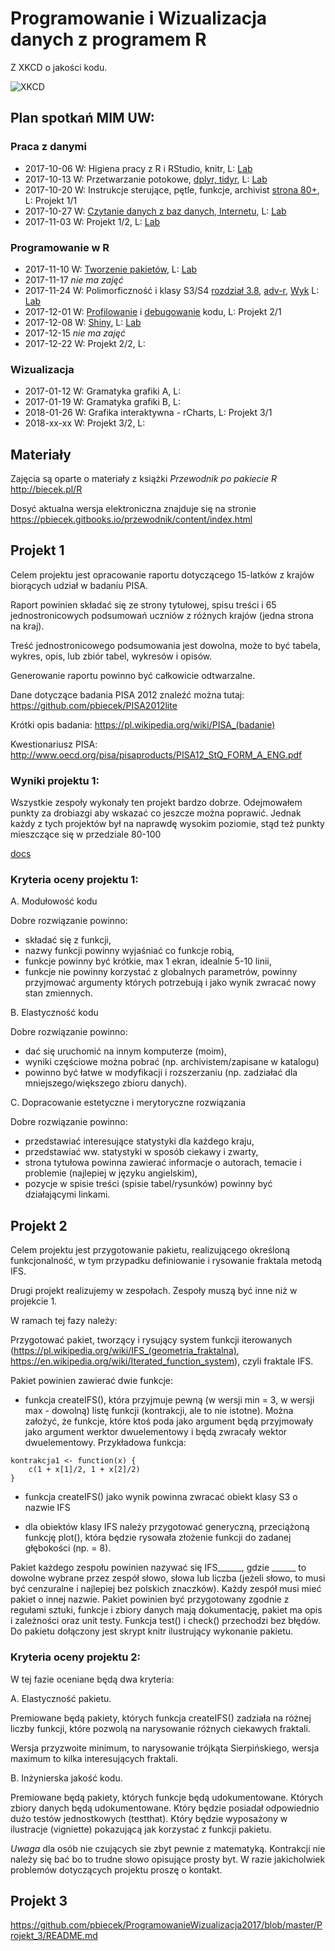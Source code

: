 # Programowanie i Wizualizacja danych z programem R

Z XKCD o jakości kodu.

![XKCD](http://imgs.xkcd.com/comics/code_quality.png)

Plan spotkań MIM UW:
----------------

### Praca z danymi

* 2017-10-06 W: Higiena pracy z R i RStudio, knitr, L: [Lab](materialy/Lab01.Rmd)
* 2017-10-13 W: Przetwarzanie potokowe, [dplyr, tidyr](https://pbiecek.gitbooks.io/przewodnik/content/Programowanie/czyscic_przetwarzac.html), L: [Lab](materialy/Lab02.Rmd)
* 2017-10-20 W: Instrukcje sterujące, pętle, funkcje, archivist [strona 80+](http://biecek.pl/R/PrzewodnikPoPakiecieRWydanieIVinternet.pdf), L: Projekt 1/1
* 2017-10-27 W: [Czytanie danych z baz danych, Internetu](https://pbiecek.gitbooks.io/przewodnik/content/Programowanie/jak_wczytac_tabele_danych_z_pliku_csv_lub_txt.html), L: [Lab](materialy/Lab04.Rmd)
* 2017-11-03 W: Projekt 1/2, L: [Lab](materialy/Lab05.Rmd)

### Programowanie w R

* 2017-11-10 W: [Tworzenie pakietów](https://pbiecek.gitbooks.io/przewodnik/content/Programowanie/pakiety/po_co.html), L: [Lab](https://raw.githubusercontent.com/pbiecek/ProgramowanieWizualizacja2017/master/materialy/Lab06.Rmd)
* 2017-11-17 *nie ma zajęć*
* 2017-11-24 W: Polimorficzność i klasy S3/S4 [rozdział 3.8](http://biecek.pl/R/), [adv-r](http://adv-r.had.co.nz/OO-essentials.html), [Wyk](https://raw.githubusercontent.com/pbiecek/ProgramowanieWizualizacja2017/master/materialy/Wyk07.Rmd) L:  [Lab](https://raw.githubusercontent.com/pbiecek/ProgramowanieWizualizacja2017/master/materialy/Lab07.Rmd)
* 2017-12-01 W: [Profilowanie](http://pbiecek.github.io/Przewodnik/Programowanie/pazury/profilowanie.html) i [debugowanie](http://pbiecek.github.io/Przewodnik/Programowanie/pazury/debugowanie.html) kodu, L: Projekt 2/1
* 2017-12-08 W: [Shiny](http://pbiecek.github.io/Przewodnik/Programowanie/jak_tworzyc_aplikajce.html), L:  [Lab](materialy/Lab08.Rmd)
* 2017-12-15 *nie ma zajęć*
* 2017-12-22 W: Projekt 2/2, L: 

### Wizualizacja

* 2017-01-12 W: Gramatyka grafiki A, L: 
* 2017-01-19 W: Gramatyka grafiki B, L: 
* 2018-01-26 W: Grafika interaktywna - rCharts, L: Projekt 3/1
* 2018-xx-xx W: Projekt 3/2, L: 


Materiały
---------

Zajęcia są oparte o materiały z książki *Przewodnik po pakiecie R* http://biecek.pl/R

Dosyć aktualna wersja elektroniczna znajduje się na stronie https://pbiecek.gitbooks.io/przewodnik/content/index.html

Projekt 1
---------

Celem projektu jest opracowanie raportu dotyczącego 15-latków z krajów biorących udział w badaniu PISA.

Raport powinien składać się ze strony tytułowej, spisu treści i 65 jednostronicowych podsumowań uczniów z różnych krajów (jedna strona na kraj).

Treść jednostronicowego podsumowania jest dowolna, może to być tabela, wykres, opis, lub zbiór tabel, wykresów i opisów.

Generowanie raportu powinno być całkowicie odtwarzalne. 

Dane dotyczące badania PISA 2012 znaleźć można tutaj: https://github.com/pbiecek/PISA2012lite

Krótki opis badania: https://pl.wikipedia.org/wiki/PISA_(badanie)

Kwestionariusz PISA: http://www.oecd.org/pisa/pisaproducts/PISA12_StQ_FORM_A_ENG.pdf

### Wyniki projektu 1:

Wszystkie zespoły wykonały ten projekt bardzo dobrze. 
Odejmowałem punkty za drobiazgi aby wskazać co jeszcze można poprawić. 
Jednak każdy z tych projektów był na naprawdę wysokim poziomie, stąd też punkty mieszczące się w przedziale 80-100

[docs](https://docs.google.com/spreadsheets/d/1CDcmFL9pnx1AivbdNO1gF012vMvBopSuyTUS-R9cvL0/edit?usp=sharing)

### Kryteria oceny projektu 1:

A. Modułowość kodu 

Dobre rozwiązanie powinno:

- składać się z funkcji,
- nazwy funkcji powinny wyjaśniać co funkcje robią,
- funkcje powinny być krótkie, max 1 ekran, idealnie 5-10 linii,
- funkcje nie powinny korzystać z globalnych parametrów, powinny przyjmować argumenty których potrzebują i jako wynik zwracać nowy stan zmiennych.

B. Elastyczność kodu

Dobre rozwiązanie powinno:

- dać się uruchomić na innym komputerze (moim),
- wyniki częściowe można pobrać (np. archivistem/zapisane w katalogu)
- powinno być łatwe w modyfikacji i rozszerzaniu (np. zadziałać dla mniejszego/większego zbioru danych).

C. Dopracowanie estetyczne i merytoryczne rozwiązania

Dobre rozwiązanie powinno:

- przedstawiać interesujące statystyki dla każdego kraju,
- przedstawiać ww. statystyki w sposób ciekawy i zwarty,
- strona tytułowa powinna zawierać informacje o autorach, temacie i problemie (najlepiej w języku angielskim),
- pozycje w spisie treści (spisie tabel/rysunków) powinny być działającymi linkami.


Projekt 2
---------

Celem projektu jest przygotowanie pakietu, realizującego określoną funkcjonalność, w tym przypadku definiowanie i rysowanie fraktala metodą IFS.

Drugi projekt realizujemy w zespołach. Zespoły muszą być inne niż w projekcie 1. 

W ramach tej fazy należy:

Przygotować pakiet, tworzący i rysujący system funkcji iterowanych (https://pl.wikipedia.org/wiki/IFS_(geometria_fraktalna), https://en.wikipedia.org/wiki/Iterated_function_system), czyli fraktale IFS. 

Pakiet powinien zawierać dwie funkcje:
* funkcja createIFS(), która przyjmuje pewną (w wersji min = 3, w wersji max - dowolną) listę funkcji (kontrakcji, ale to nie istotne). Można założyć, że funkcje, które ktoś poda jako argument będą przyjmowały jako argument werktor dwuelementowy i będą zwracały wektor dwuelementowy. Przykładowa funkcja:

```
kontrakcja1 <- function(x) {
	c(1 + x[1]/2, 1 + x[2]/2)
}
```

* funkcja createIFS() jako wynik powinna zwracać obiekt klasy S3 o nazwie IFS

* dla obiektów klasy IFS należy przygotować generyczną, przeciążoną funkcję plot(), która będzie rysowała złożenie funkcji do zadanej głębokości (np. = 8).


Pakiet każdego zespołu powinien nazywać się IFS______, gdzie ______ to dowolne wybrane przez zespół słowo, słowa lub liczba (jeżeli słowo, to musi być cenzuralne i najlepiej bez polskich znaczków). Każdy zespół musi mieć pakiet o innej nazwie.
Pakiet powinien być przygotowany zgodnie z regułami sztuki, funkcje i zbiory danych mają dokumentację, pakiet ma opis i zależności oraz unit testy. Funkcja test() i check() przechodzi bez błędów.
Do pakietu dołączony jest skrypt knitr ilustrujący wykonanie pakietu.

### Kryteria oceny projektu 2:

W tej fazie oceniane będą dwa kryteria:

A. Elastyczność pakietu.

Premiowane będą pakiety, których funkcja createIFS() zadziała na różnej liczby funkcji, które pozwolą na narysowanie różnych ciekawych fraktali.

Wersja przyzwoite minimum, to narysowanie trójkąta Sierpińskiego, wersja maximum to kilka interesujących fraktali.

B. Inżynierska jakość kodu.

Premiowane będą pakiety, których funkcje będą udokumentowane. Których zbiory danych będą udokumentowane. Który będzie posiadał odpowiednio dużo testów jednostkowych (testthat). Który będzie wyposażony w ilustracje (vigniette) pokazującą jak korzystać z funkcji pakietu.

*Uwaga* dla osób nie czujących sie zbyt pewnie z matematyką. Kontrakcji nie należy się bać bo to trudne słowo opisujące prosty byt. W razie jakicholwiek problemów dotyczących projektu proszę o kontakt.

Projekt 3
---------

https://github.com/pbiecek/ProgramowanieWizualizacja2017/blob/master/Projekt_3/README.md
